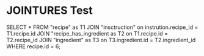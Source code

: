 # JOINTURES Test

SELECT * FROM "recipe" as T1 JOIN "insctruction" on instrution.recipe_id = T1.recipe.id JOIN "recipe_has_ingredient as T2 on T1.recipe.id = T2.recipe_id JOIN "ingredient" as T3 on T3.ingredient.id = T2.ingredient_id WHERE recipe.id = 6;
